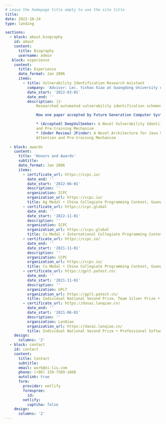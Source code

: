 ```yaml
---
# Leave the homepage title empty to use the site title
title:
date: 2022-10-24
type: landing

sections:
  - block: about.biography
    id: about
    content:
      title: Biography
      username: admin
   block: experience
    content:
      title: Experience
      date_format: Jan 2006
      items:
        - title: Vulnerability Identification Research Asistant
          company: 'Advisor: Lec. Yinhao Xiao at Guangdong University of Finance and Economics'
          date_start: '2022-03-01'
          date_end: ''
          description: |2-
              Researched automated vulnerability identification schemes. In the research group I was mainly responsible for replication and comparison of similar papers as well as writing processing programs to extract data such as AST, CFG, and PDG from source code according to the needs of the group.

              Now one paper accepted by Future Generation Computer Systems, and one is under review: 

              * (Accepted) DeepVulSeeker: A Novel Vulnerability Identification Framework via Code Graph Structure
              and Pre-training Mechanism
              * (Under Review) JFinder: A Novel Architecture for Java Vulnerability Identification Based Quad Self-
              Attention and Pre-training Mechanism
              
  - block: awards
    content:
      title: 'Honors and Awards'
      subtitle:
      date_format: Jan 2006
      items:
        - certificate_url: https://ccpc.io/
          date_end: ''
          date_start: '2022-06-01'
          description: ''
          organization: ICPC
          organization_url: https://ccpc.io/
          title: Ag Medal • China Collegiate Programming Contest, Guangdong Province
        - certificate_url: https://icpc.global
          date_end: ''
          date_start: '2022-11-01'
          description: ''
          organization: ICPC
          organization_url: https://icpc.global
          title: Cu Medal • International Collegiate Programming Contest, Xi’an Site
        - certificate_url: https://ccpc.io/
          date_end: ''
          date_start: '2021-11-01'
          description: ''
          organization: CCPC
          organization_url: https://ccpc.io/
          title: Cu Medal • China Collegiate Programming Contest, Guangzhou Site
        - certificate_url: https://gplt.patest.cn/
          date_end: ''
          date_start: '2021-11-01'
          description: ''
          organization: GPLT
          organization_url: https://gplt.patest.cn/
          title: Individual National Second Prize, Team Silver Prize • GPLT
        - certificate_url: https://dasai.lanqiao.cn/
          date_end: ''
          date_start: '2021-06-01'
          description: ''
          organization: LanQiao
          organization_url: https://dasai.lanqiao.cn/
          title: Individual National Second Prize • Professional Software Engineering, Lan Qiao Cup
    design:
      columns: '2'
  - block: contact
    id: contact
    content:
      title: Contact
      subtitle:
      email: work@oi-liu.com
      phone: (+86) 159-7509-1868
      autolink: true
      form:
        provider: netlify
        formspree:
          id:
        netlify:
          captcha: false
    design:
      columns: '2'
---
```

